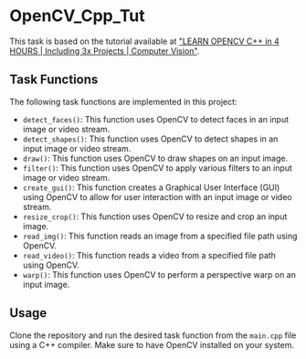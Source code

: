 # OpenCV_Cpp_Tut

This task is based on the tutorial available at ["LEARN OPENCV C++ in 4 HOURS | Including 3x Projects | Computer Vision"](https://www.youtube.com/watch?v=2FYm3GOonhk).

## Task Functions

The following task functions are implemented in this project:

- `detect_faces()`: This function uses OpenCV to detect faces in an input image or video stream.
- `detect_shapes()`: This function uses OpenCV to detect shapes in an input image or video stream.
- `draw()`: This function uses OpenCV to draw shapes on an input image.
- `filter()`: This function uses OpenCV to apply various filters to an input image or video stream.
- `create_gui()`: This function creates a Graphical User Interface (GUI) using OpenCV to allow for user interaction with an input image or video stream.
- `resize_crop()`: This function uses OpenCV to resize and crop an input image.
- `read_img()`: This function reads an image from a specified file path using OpenCV.
- `read_video()`: This function reads a video from a specified file path using OpenCV.
- `warp()`: This function uses OpenCV to perform a perspective warp on an input image.

## Usage

Clone the repository and run the desired task function from the `main.cpp` file using a C++ compiler. Make sure to have OpenCV installed on your system.